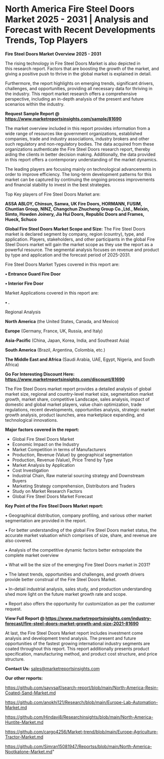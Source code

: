 # North America Fire Steel Doors Market 2025 - 2031 | Analysis and Forecast with Recent Developments Trends, Top Players

<Strong> Fire Steel Doors Market Overview 2025 - 2031</strong>

The rising technology in Fire Steel Doors Market is also depicted in this research report. Factors that are boosting the growth of the market, and giving a positive push to thrive in the global market is explained in detail.

Furthermore, the report highlights on emerging trends, significant drivers, challenges, and opportunities, providing all necessary data for thriving in the industry. This report market research offers a comprehensive perspective, including an in-depth analysis of the present and future scenarios within the industry.

<strong>Request Sample Report @ <a href=https://www.marketreportsinsights.com/sample/81690>https://www.marketreportsinsights.com/sample/81690</a></strong>

The market overview included in this report provides information from a wide range of resources like government organizations, established companies, trade and industry associations, industry brokers and other such regulatory and non-regulatory bodies. The data acquired from these organizations authenticate the Fire Steel Doors research report, thereby aiding the clients in better decision making. Additionally, the data provided in this report offers a contemporary understanding of the market dynamics.

The leading players are focusing mainly on technological advancements in order to improve efficiency. The long-term development patterns for this market can be captured by continuing the ongoing process improvements and financial stability to invest in the best strategies.

Top Key players of Fire Steel Doors Market are:

<strong>ASSA ABLOY, Chinsun, Sanwa, UK Fire Doors, HORMANN, FUSIM, Chuntian Group, NINZ, Changchun Zhucheng Group Co.,Ltd., Meixin, Simto, Howden Joinery, Jia Hui Doors, Republic Doors and Frames, Hueck, Schuco</strong>

<strong><b>Global Fire Steel Doors Market Scope and Size:</b></strong>
The Fire Steel Doors market is declared segment by company, region (country), type, and application. Players, stakeholders, and other participants in the global Fire Steel Doors market will gain the market scope as they use the report as a powerful resource. The segmental analysis focuses on revenue and product by type and application and the forecast period of 2025-2031.

Fire Steel Doors Market Types covered in this report are:

<strong>• Entrance Guard Fire Door

• Interior Fire Door</strong>

Market Applications covered in this report are:

<strong>• .</strong> 

Regional Analysis

<strong>North America</strong> (the United States, Canada, and Mexico)

<strong>Europe</strong> (Germany, France, UK, Russia, and Italy)

<strong>Asia-Pacific</strong> (China, Japan, Korea, India, and Southeast Asia)

<strong>South America</strong> (Brazil, Argentina, Colombia, etc.)

<strong>The Middle East and Africa</strong> (Saudi Arabia, UAE, Egypt, Nigeria, and South Africa)

<strong>Go For Interesting Discount Here: <a href=https://www.marketreportsinsights.com/discount/81690>https://www.marketreportsinsights.com/discount/81690</a></strong>

The Fire Steel Doors market report provides a detailed analysis of global market size, regional and country-level market size, segmentation market growth, market share, competitive Landscape, sales analysis, impact of domestic and global market players, value chain optimization, trade regulations, recent developments, opportunities analysis, strategic market growth analysis, product launches, area marketplace expanding, and technological innovations.

<strong><b>Major factors covered in the report:</b></strong>
<ul>
  <li>Global Fire Steel Doors Market </li>
  <li>Economic Impact on the Industry</li>
  <li>Market Competition in terms of Manufacturers</li>
  <li>Production, Revenue (Value) by geographical segmentation</li>
  <li>Production, Revenue (Value), Price Trend by Type</li>
  <li>Market Analysis by Application</li>
  <li>Cost Investigation</li>
  <li>Industrial Chain, Raw material sourcing strategy and Downstream Buyers</li>
  <li>Marketing Strategy comprehension, Distributors and Traders</li>
  <li>Study on Market Research Factors</li>
  <li>Global Fire Steel Doors Market Forecast</li>
</ul>

<strong><b>Key Point of the Fire Steel Doors Market report:</b></strong>

• Geographical distribution, company profiling, and various other market segmentation are provided in the report.

• For better understanding of the global Fire Steel Doors market status, the accurate market valuation which comprises of size, share, and revenue are also covered.

• Analysis of the competitive dynamic factors better extrapolate the complete market overview

• What will be the size of the emerging Fire Steel Doors market in 2031?

• The latest trends, opportunities and challenges, and growth drivers provide better construal of the Fire Steel Doors Market.

• In-detail industrial analysis, sales study, and production understanding shed more light on the future market growth rate and scope.

• Report also offers the opportunity for customization as per the customer request.

<strong><b>View Full Report @ <a href=https://www.marketreportsinsights.com/industry-forecast/fire-steel-doors-market-growth-and-size-2021-81690>https://www.marketreportsinsights.com/industry-forecast/fire-steel-doors-market-growth-and-size-2021-81690</a></b></strong>


At last, the Fire Steel Doors Market report includes investment come analysis and development trend analysis. The present and future opportunities of the fastest growing international industry segments are coated throughout this report. This report additionally presents product specification, manufacturing method, and product cost structure, and price structure.

<strong>Contact Us:</strong>
sales@marketreportsinsights.com

<strong>Our other reports:</strong>

<a href=https://github.com/sayysaif/search-report/blob/main/North-America-Resin-Coated-Sand-Market.md>https://github.com/sayysaif/search-report/blob/main/North-America-Resin-Coated-Sand-Market.md</a>

<a href=https://github.com/anokhi121/Research/blob/main/Europe-Lab-Automation-Market.md>https://github.com/anokhi121/Research/blob/main/Europe-Lab-Automation-Market.md</a>

<a href=https://github.com/Hindavi8/Researchinsights/blob/main/North-America-Huntite-Market.md>https://github.com/Hindavi8/Researchinsights/blob/main/North-America-Huntite-Market.md</a>

<a href=https://github.com/cargo4256/Market-trend/blob/main/Europe-Agriculture-Tractor-Market.md>https://github.com/cargo4256/Market-trend/blob/main/Europe-Agriculture-Tractor-Market.md</a>

<a href=https://github.com/Simran15081947/Reportss/blob/main/North-America-Nootkatone-Market.md>https://github.com/Simran15081947/Reportss/blob/main/North-America-Nootkatone-Market.md</a>"
